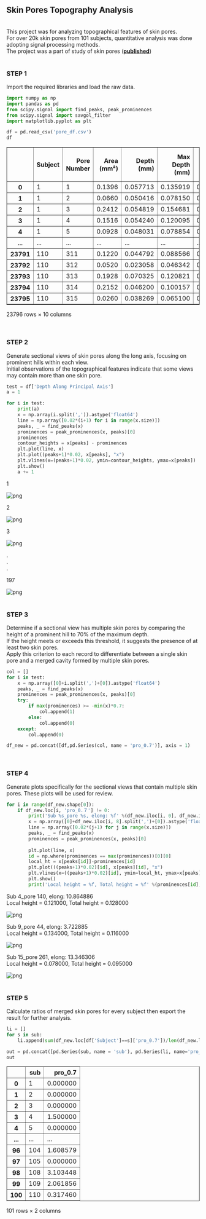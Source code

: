 ## Skin Pores Topography Analysis
<br>This project was for analyzing topographical features of skin pores. <br>
For over 20k skin pores from 101 subjects, quantitative analysis was done adopting signal processing methods. <br>
The project was a part of study of skin pores ([**published**](https://onlinelibrary.wiley.com/doi/10.1111/srt.13082)) 
<br><br>

### STEP 1
Import the required libraries and load the raw data.<br>
```python
import numpy as np
import pandas as pd
from scipy.signal import find_peaks, peak_prominences
from scipy.signal import savgol_filter
import matplotlib.pyplot as plt
```


```python
df = pd.read_csv('pore_df.csv')
df
```




<div>

<table border="1" class="dataframe">
  <thead>
    <tr style="text-align: right;">
      <th></th>
      <th>Subject</th>
      <th>Pore Number</th>
      <th>Area (mm²)</th>
      <th>Depth (mm)</th>
      <th>Max Depth (mm)</th>
      <th>Exact Volume (mm3)</th>
      <th>Principal Axis Length (mm)</th>
      <th>Secondary Axis Length (mm)</th>
      <th>Depth Along Principal Axis</th>
      <th>Depth Along Secondary Axis</th>
    </tr>
  </thead>
  <tbody>
    <tr>
      <th>0</th>
      <td>1</td>
      <td>1</td>
      <td>0.1396</td>
      <td>0.057713</td>
      <td>0.135919</td>
      <td>0.008057</td>
      <td>0.395980</td>
      <td>0.382099</td>
      <td>-0.0399998,-0.045,-0.04,-0.0650002,-0.0879999,...</td>
      <td>-0.0259999,-0.031,-0.0419999,-0.061,-0.0799997...</td>
    </tr>
    <tr>
      <th>1</th>
      <td>1</td>
      <td>2</td>
      <td>0.0660</td>
      <td>0.050416</td>
      <td>0.078150</td>
      <td>0.003327</td>
      <td>0.288444</td>
      <td>0.233238</td>
      <td>-0.04,-0.042,-0.047,-0.054,-0.062,-0.067,-0.07...</td>
      <td>-0.037,-0.0429999,-0.0629999,-0.069,-0.069,-0....</td>
    </tr>
    <tr>
      <th>2</th>
      <td>1</td>
      <td>3</td>
      <td>0.2412</td>
      <td>0.054819</td>
      <td>0.154681</td>
      <td>0.013222</td>
      <td>0.580000</td>
      <td>0.495177</td>
      <td>-0.055,-0.053,-0.046,-0.046,-0.0519998,-0.068,...</td>
      <td>-0.036,-0.0370001,-0.0499999,-0.059,-0.0679999...</td>
    </tr>
    <tr>
      <th>3</th>
      <td>1</td>
      <td>4</td>
      <td>0.1516</td>
      <td>0.054240</td>
      <td>0.120095</td>
      <td>0.008223</td>
      <td>0.438634</td>
      <td>0.368782</td>
      <td>-0.033,-0.0380001,-0.043,-0.0530002,-0.063,-0....</td>
      <td>0.00399999,-0.00200002,-0.0230003,-0.0669998,-...</td>
    </tr>
    <tr>
      <th>4</th>
      <td>1</td>
      <td>5</td>
      <td>0.0928</td>
      <td>0.048031</td>
      <td>0.078854</td>
      <td>0.004457</td>
      <td>0.404969</td>
      <td>0.260768</td>
      <td>-0.039,-0.041,-0.0530001,-0.056,-0.058,-0.059,...</td>
      <td>-0.0160002,-0.04,-0.052,-0.064,-0.0660001,-0.0...</td>
    </tr>
    <tr>
      <th>...</th>
      <td>...</td>
      <td>...</td>
      <td>...</td>
      <td>...</td>
      <td>...</td>
      <td>...</td>
      <td>...</td>
      <td>...</td>
      <td>...</td>
      <td>...</td>
    </tr>
    <tr>
      <th>23791</th>
      <td>110</td>
      <td>311</td>
      <td>0.1220</td>
      <td>0.044792</td>
      <td>0.088566</td>
      <td>0.005465</td>
      <td>0.388330</td>
      <td>0.349285</td>
      <td>-0.048,-0.048,-0.0710005,-0.095,-0.096,-0.097,...</td>
      <td>-0.0389998,-0.0449998,-0.0550006,-0.074,-0.074...</td>
    </tr>
    <tr>
      <th>23792</th>
      <td>110</td>
      <td>312</td>
      <td>0.0520</td>
      <td>0.023058</td>
      <td>0.046342</td>
      <td>0.001199</td>
      <td>0.233238</td>
      <td>0.205913</td>
      <td>-0.0429998,-0.0399998,-0.036,-0.033,-0.033,-0....</td>
      <td>-0.043,-0.045,-0.0459999,-0.04,-0.041,-0.03800...</td>
    </tr>
    <tr>
      <th>23793</th>
      <td>110</td>
      <td>313</td>
      <td>0.1928</td>
      <td>0.070325</td>
      <td>0.120821</td>
      <td>0.013559</td>
      <td>0.564624</td>
      <td>0.420476</td>
      <td>-0.0739999,-0.074,-0.0819999,-0.0790001,-0.077...</td>
      <td>-0.0360004,-0.053,-0.062,-0.068,-0.0769999,-0....</td>
    </tr>
    <tr>
      <th>23794</th>
      <td>110</td>
      <td>314</td>
      <td>0.2152</td>
      <td>0.046200</td>
      <td>0.100157</td>
      <td>0.009942</td>
      <td>0.557853</td>
      <td>0.398497</td>
      <td>-0.0329998,-0.0339999,-0.032,-0.0290001,-0.036...</td>
      <td>-0.0460001,-0.048,-0.0520001,-0.0559999,-0.056...</td>
    </tr>
    <tr>
      <th>23795</th>
      <td>110</td>
      <td>315</td>
      <td>0.0260</td>
      <td>0.038269</td>
      <td>0.065100</td>
      <td>0.000995</td>
      <td>0.200000</td>
      <td>0.100000</td>
      <td>-0.0429995,-0.0469996,-0.0499996,-0.0509995,-0...</td>
      <td>-0.0719999,-0.065,-0.0580002,-0.0509995,-0.039...</td>
    </tr>
  </tbody>
</table>
<p>23796 rows × 10 columns</p>
</div>
<br>


### STEP 2
Generate sectional views of skin pores along the long axis, focusing on prominent hills within each view.<br>
Initial observations of the topographical features indicate that some views may contain more than one skin pore. <br>

```python
test = df['Depth Along Principal Axis']
a = 1

for i in test:
    print(a)
    x = np.array(i.split(',')).astype('float64')
    line = np.array([0.02*(i+1) for i in range(x.size)])
    peaks, _ = find_peaks(x)
    prominences = peak_prominences(x, peaks)[0]
    prominences
    contour_heights = x[peaks] - prominences
    plt.plot(line, x)
    plt.plot((peaks+1)*0.02, x[peaks], "x")
    plt.vlines(x=(peaks+1)*0.02, ymin=contour_heights, ymax=x[peaks])
    plt.show()
    a += 1
```


1
   
![png](./imgs/output_2_1.png)
    


2
    


    
![png](./imgs/output_2_3.png)
    


3
    


    
![png](./imgs/output_2_5.png)
    


.<br>.<br>.

197

![png](./imgs/output_2_255.png)
<br><br>

 
  

### STEP 3
Determine if a sectional view has multiple skin pores by comparing the height of a prominent hill to 70% of the maximum depth.<br> 
If the height meets or exceeds this threshold, it suggests the presence of at least two skin pores.<br>
Apply this criterion to each record to differentiate between a single skin pore and a merged cavity formed by multiple skin pores.

```python
col = []
for i in test:
    x = np.array([0]+i.split(',')+[0]).astype('float64')
    peaks, _ = find_peaks(x)
    prominences = peak_prominences(x, peaks)[0]
    try: 
        if max(prominences) >= -min(x)*0.7:
            col.append(1)
        else:
            col.append(0)
    except:
        col.append(0)

df_new = pd.concat([df,pd.Series(col, name = 'pro_0.7')], axis = 1)
```
<br>


### STEP 4
Generate plots specifically for the sectional views that contain multiple skin pores. These plots will be used for review.

```python
for i in range(df_new.shape[0]):
    if df_new.loc[i, 'pro_0.７'] != 0:
        print('Sub %s_pore %s, elong: %f' %(df_new.iloc[i, 0], df_new.iloc[i, 1], (df_new.iloc[i, 6]/df_new.iloc[i,7])))
        x = np.array([0]+df_new.iloc[i, 8].split(',')+[0]).astype('float64')
        line = np.array([0.02*(j+1) for j in range(x.size)])
        peaks, _ = find_peaks(x)
        prominences = peak_prominences(x, peaks)[0]
        
        plt.plot(line, x)
        id = np.where(prominences == max(prominences))[0][0]
        local_ht = x[peaks[id]]-prominences[id]
        plt.plot(((peaks+1)*0.02)[id], x[peaks][id], "x")
        plt.vlines(x=((peaks+1)*0.02)[id], ymin=local_ht, ymax=x[peaks][id])
        plt.show()
        print('Local height = %f, Total height = %f' %(prominences[id],-min(x)) )
```


Sub 4_pore 140, elong: 10.864886<br>
Local height = 0.121000, Total height = 0.128000
    


    
![png](./imgs/output_4_1.png)
    


    

Sub 9_pore 44, elong: 3.722885<br>
Local height = 0.134000, Total height = 0.116000
    


    
![png](./imgs/output_4_9.png)
    


    
Sub 15_pore 261, elong: 13.346306<br>
Local height = 0.078000, Total height = 0.095000



    
![png](./imgs/output_4_23.png)
<br><br>


    
### STEP 5
Calculate ratios of merged skin pores for every subject then export the result for further analysis.

```python
li = []
for s in sub:
    li.append(sum(df_new.loc[df['Subject']==s]['pro_0.7'])/len(df_new.loc[df['Subject']==s]['pro_0.7'])*100)

out = pd.concat([pd.Series(sub, name = 'sub'), pd.Series(li, name='pro_0.7')], axis = 1)
out
```




<div>

<table border="1" class="dataframe">
  <thead>
    <tr style="text-align: right;">
      <th></th>
      <th>sub</th>
      <th>pro_0.7</th>
    </tr>
  </thead>
  <tbody>
    <tr>
      <th>0</th>
      <td>1</td>
      <td>0.000000</td>
    </tr>
    <tr>
      <th>1</th>
      <td>2</td>
      <td>0.000000</td>
    </tr>
    <tr>
      <th>2</th>
      <td>3</td>
      <td>0.000000</td>
    </tr>
    <tr>
      <th>3</th>
      <td>4</td>
      <td>1.500000</td>
    </tr>
    <tr>
      <th>4</th>
      <td>5</td>
      <td>0.000000</td>
    </tr>
    <tr>
      <th>...</th>
      <td>...</td>
      <td>...</td>
    </tr>
    <tr>
      <th>96</th>
      <td>104</td>
      <td>1.608579</td>
    </tr>
    <tr>
      <th>97</th>
      <td>105</td>
      <td>0.000000</td>
    </tr>
    <tr>
      <th>98</th>
      <td>108</td>
      <td>3.103448</td>
    </tr>
    <tr>
      <th>99</th>
      <td>109</td>
      <td>2.061856</td>
    </tr>
    <tr>
      <th>100</th>
      <td>110</td>
      <td>0.317460</td>
    </tr>
  </tbody>
</table>
<p>101 rows × 2 columns</p>
</div>


